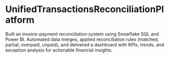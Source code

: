 # UnifiedTransactionsReconciliationPlatform
Built an invoice-payment reconciliation system using Snowflake SQL and Power BI. Automated data merges, applied reconciliation rules (matched, partial, overpaid, unpaid), and delivered a dashboard with KPIs, trends, and exception analysis for actionable financial insights.
